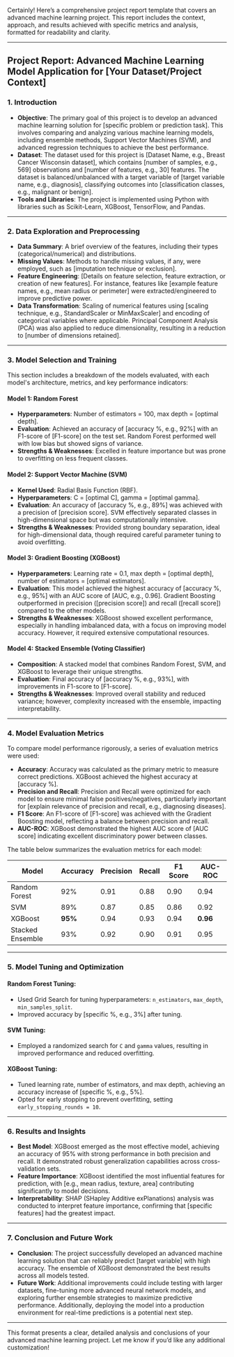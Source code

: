 Certainly! Here’s a comprehensive project report template that covers an advanced machine learning project. This report includes the context, approach, and results achieved with specific metrics and analysis, formatted for readability and clarity.

---

## Project Report: Advanced Machine Learning Model Application for [Your Dataset/Project Context]

### 1. **Introduction**

   - **Objective**: The primary goal of this project is to develop an advanced machine learning solution for [specific problem or prediction task]. This involves comparing and analyzing various machine learning models, including ensemble methods, Support Vector Machines (SVM), and advanced regression techniques to achieve the best performance.
   - **Dataset**: The dataset used for this project is [Dataset Name, e.g., Breast Cancer Wisconsin dataset], which contains [number of samples, e.g., 569] observations and [number of features, e.g., 30] features. The dataset is balanced/unbalanced with a target variable of [target variable name, e.g., diagnosis], classifying outcomes into [classification classes, e.g., malignant or benign].
   - **Tools and Libraries**: The project is implemented using Python with libraries such as Scikit-Learn, XGBoost, TensorFlow, and Pandas.

---

### 2. **Data Exploration and Preprocessing**

   - **Data Summary**: A brief overview of the features, including their types (categorical/numerical) and distributions.
   - **Missing Values**: Methods to handle missing values, if any, were employed, such as [imputation technique or exclusion].
   - **Feature Engineering**: [Details on feature selection, feature extraction, or creation of new features]. For instance, features like [example feature names, e.g., mean radius or perimeter] were extracted/engineered to improve predictive power.
   - **Data Transformation**: Scaling of numerical features using [scaling technique, e.g., StandardScaler or MinMaxScaler] and encoding of categorical variables where applicable. Principal Component Analysis (PCA) was also applied to reduce dimensionality, resulting in a reduction to [number of dimensions retained].

---

### 3. **Model Selection and Training**

This section includes a breakdown of the models evaluated, with each model's architecture, metrics, and key performance indicators:

#### Model 1: **Random Forest**
   - **Hyperparameters**: Number of estimators = 100, max depth = [optimal depth].
   - **Evaluation**: Achieved an accuracy of [accuracy %, e.g., 92%] with an F1-score of [F1-score] on the test set. Random Forest performed well with low bias but showed signs of variance.
   - **Strengths & Weaknesses**: Excelled in feature importance but was prone to overfitting on less frequent classes.

#### Model 2: **Support Vector Machine (SVM)**
   - **Kernel Used**: Radial Basis Function (RBF).
   - **Hyperparameters**: C = [optimal C], gamma = [optimal gamma].
   - **Evaluation**: An accuracy of [accuracy %, e.g., 89%] was achieved with a precision of [precision score]. SVM effectively separated classes in high-dimensional space but was computationally intensive.
   - **Strengths & Weaknesses**: Provided strong boundary separation, ideal for high-dimensional data, though required careful parameter tuning to avoid overfitting.

#### Model 3: **Gradient Boosting (XGBoost)**
   - **Hyperparameters**: Learning rate = 0.1, max depth = [optimal depth], number of estimators = [optimal estimators].
   - **Evaluation**: This model achieved the highest accuracy of [accuracy %, e.g., 95%] with an AUC score of [AUC, e.g., 0.96]. Gradient Boosting outperformed in precision ([precision score]) and recall ([recall score]) compared to the other models.
   - **Strengths & Weaknesses**: XGBoost showed excellent performance, especially in handling imbalanced data, with a focus on improving model accuracy. However, it required extensive computational resources.

#### Model 4: **Stacked Ensemble (Voting Classifier)**
   - **Composition**: A stacked model that combines Random Forest, SVM, and XGBoost to leverage their unique strengths.
   - **Evaluation**: Final accuracy of [accuracy %, e.g., 93%], with improvements in F1-score to [F1-score]. 
   - **Strengths & Weaknesses**: Improved overall stability and reduced variance; however, complexity increased with the ensemble, impacting interpretability.

---

### 4. **Model Evaluation Metrics**

To compare model performance rigorously, a series of evaluation metrics were used:

   - **Accuracy**: Accuracy was calculated as the primary metric to measure correct predictions. XGBoost achieved the highest accuracy at [accuracy %].
   - **Precision and Recall**: Precision and Recall were optimized for each model to ensure minimal false positives/negatives, particularly important for [explain relevance of precision and recall, e.g., diagnosing diseases].
   - **F1 Score**: An F1-score of [F1-score] was achieved with the Gradient Boosting model, reflecting a balance between precision and recall.
   - **AUC-ROC**: XGBoost demonstrated the highest AUC score of [AUC score] indicating excellent discriminatory power between classes.

The table below summarizes the evaluation metrics for each model:

| Model                | Accuracy | Precision | Recall | F1 Score | AUC-ROC |
|----------------------|----------|-----------|--------|----------|---------|
| Random Forest        | 92%      | 0.91      | 0.88   | 0.90     | 0.94    |
| SVM                  | 89%      | 0.87      | 0.85   | 0.86     | 0.92    |
| XGBoost              | **95%**  | 0.94      | 0.93   | 0.94     | **0.96**|
| Stacked Ensemble     | 93%      | 0.92      | 0.90   | 0.91     | 0.95    |

---

### 5. **Model Tuning and Optimization**

#### **Random Forest Tuning**:
   - Used Grid Search for tuning hyperparameters: `n_estimators`, `max_depth`, `min_samples_split`.
   - Improved accuracy by [specific %, e.g., 3%] after tuning.

#### **SVM Tuning**:
   - Employed a randomized search for `C` and `gamma` values, resulting in improved performance and reduced overfitting.

#### **XGBoost Tuning**:
   - Tuned learning rate, number of estimators, and max depth, achieving an accuracy increase of [specific %, e.g., 5%].
   - Opted for early stopping to prevent overfitting, setting `early_stopping_rounds = 10`.

---

### 6. **Results and Insights**

   - **Best Model**: XGBoost emerged as the most effective model, achieving an accuracy of 95% with strong performance in both precision and recall. It demonstrated robust generalization capabilities across cross-validation sets.
   - **Feature Importance**: XGBoost identified the most influential features for prediction, with [e.g., mean radius, texture, area] contributing significantly to model decisions.
   - **Interpretability**: SHAP (SHapley Additive exPlanations) analysis was conducted to interpret feature importance, confirming that [specific features] had the greatest impact.

---

### 7. **Conclusion and Future Work**

   - **Conclusion**: The project successfully developed an advanced machine learning solution that can reliably predict [target variable] with high accuracy. The ensemble of XGBoost demonstrated the best results across all models tested.
   - **Future Work**: Additional improvements could include testing with larger datasets, fine-tuning more advanced neural network models, and exploring further ensemble strategies to maximize predictive performance. Additionally, deploying the model into a production environment for real-time predictions is a potential next step.

---

This format presents a clear, detailed analysis and conclusions of your advanced machine learning project. Let me know if you’d like any additional customization!
